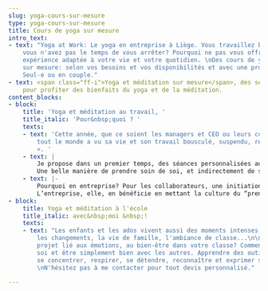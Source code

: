 ```yaml
---
slug: yoga-cours-sur-mesure
type: yoga-cours-sur-mesure
title: Cours de yoga sur mesure
intro_text:
- text: "Yoga at Work: Le yoga en entreprise à Liège. Vous travaillez beaucoup et
    vous n'avez pas le temps de vous arrêter? Pourquoi ne pas vous offrir une nouvelle
    expérience adaptée à votre vie et votre quotidien. \nDes cours de yoga et de méditation
    sur mesure: selon vos besoins et vos disponibilités et avec une professeur certifiée.
    Seul-e ou en couple."
- text: <span class="ff-i">Yoga et méditation sur mesure</span>, des sessions personnalisées
    pour profiter des bienfaits du yoga et de la méditation.
content_blocks:
- block:
    title: 'Yoga et méditation au travail, '
    title_italic: 'Pour&nbsp;quoi ? '
    texts:
    - text: 'Cette année, que ce soient les managers et CEO ou leurs collaborateurs,
        tout le monde a vu sa vie et son travail bousculé, suspendu, remis en question…
        ». '
    - text: |
        Je propose dans un premier temps, des séances personnalisées aux managers et membres de comités de direction. ( à domicile ou au bureau)
        Une belle manière de prendre soin de soi, et indirectement de ses équipes et collaborateurs en ces temps mouvementés. Et pourquoi pas, par la suite, lorsque la situation sanitaire le permet, proposer des initiations à vos équipes...
    - text: |-
        Pourquoi en entreprise? Pour les collaborateurs, une initiation c'est avant tout une expérience nouvelle et des outils concrets pour s'apaiser et gérer le stress. Cela peut aussi donner des clés pour prendre soin de son corps et soutenir une prise de recul sur les objets de tensions en étant plus à l’écoute de ses besoins.
        L’entreprise, elle, en bénéficie en mettant la culture du “prendre soin de soi” au cœur de ses valeurs et en créant une atmosphère de bienveillance entre employés.
- block:
    title: Yoga et méditation à l'école
    title_italic: avec&nbsp;moi &nbsp;!
    texts:
    - text: "Les enfants et les ados vivent aussi des moments intenses, avec les émotions,
        les changements, la vie de famille, l'ambiance de classe...\n\nVous avez un
        projet lié aux émotions, au bien-être dans votre classe? Comment se connaître
        soi et être simplement bien avec les autres. Apprendre des outils pour mieux
        se concentrer, respirer, se détendre, reconnaître et exprimer ses sentiments,...
        \nN'hésitez pas à me contacter pour tout devis personnalisé."

---
```

